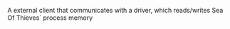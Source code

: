 A external client that communicates with a driver, which reads/writes Sea Of Thieves´ process memory
